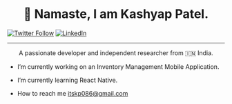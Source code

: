 <h1 align="center">🙏 Namaste, I am Kashyap Patel.</h1>

[![Twitter Follow](https://img.shields.io/twitter/follow/itskp086?color=1DA1F2&logo=twitter&style=for-the-badge)](https://twitter.com/itskp086)
[![LinkedIn](https://img.shields.io/badge/linkedin-%230077B5.svg?style=for-the-badge&logo=linkedin&logoColor=white)](https://in.linkedin.com/in/kashyap-patel-118a35243)

<hr>

<p align="center">A passionate developer and independent researcher from 🇮🇳 India.<p>

- I’m currently working on an Inventory Management Mobile Application.

- I’m currently learning React Native.

- How to reach me itskp086@gmail.com
